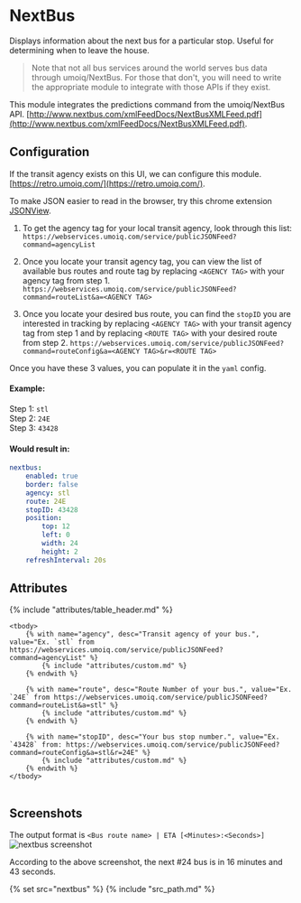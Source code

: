 # NextBus

Displays information about the next bus for a particular stop. Useful for determining when to leave the house.

> Note that not all bus services around the world serves bus data through umoiq/NextBus. For those that don't, you will need to write the appropriate module to integrate with those APIs if they exist.

This module integrates the predictions command from the umoiq/NextBus API. [http://www.nextbus.com/xmlFeedDocs/NextBusXMLFeed.pdf](http://www.nextbus.com/xmlFeedDocs/NextBusXMLFeed.pdf).  

## Configuration

If the transit agency exists on this UI, we can configure this module. [https://retro.umoiq.com/](https://retro.umoiq.com/).  

To make JSON easier to read in the browser, try this chrome extension [JSONView](https://chrome.google.com/webstore/detail/jsonview/gmegofmjomhknnokphhckolhcffdaihd?hl=en).

1. To get the agency tag for your local transit agency, look through this list:  
`https://webservices.umoiq.com/service/publicJSONFeed?command=agencyList`

2. Once you locate your transit agency tag, you can view the list of available bus routes and route tag by replacing `<AGENCY TAG>` with your agency tag from step 1.  
`https://webservices.umoiq.com/service/publicJSONFeed?command=routeList&a=<AGENCY TAG>`

3. Once you locate your desired bus route, you can find the `stopID` you are interested in tracking by replacing `<AGENCY TAG>` with your transit agency tag from step 1 and by replacing `<ROUTE TAG>` with your desired route from step 2.
`https://webservices.umoiq.com/service/publicJSONFeed?command=routeConfig&a=<AGENCY TAG>&r=<ROUTE TAG>`

Once you have these 3 values, you can populate it in the `yaml` config.

#### Example:  
Step 1: `stl`  
Step 2: `24E`  
Step 3: `43428`  

#### Would result in: 
```yaml
nextbus:
    enabled: true
    border: false
    agency: stl
    route: 24E
    stopID: 43428
    position:
        top: 12
        left: 0
        width: 24 
        height: 2
    refreshInterval: 20s
```

## Attributes

<table>
    {% include "attributes/table_header.md" %}

    <tbody>
        {% with name="agency", desc="Transit agency of your bus.", value="Ex. `stl` from https://webservices.umoiq.com/service/publicJSONFeed?command=agencyList" %}
            {% include "attributes/custom.md" %}
        {% endwith %}

        {% with name="route", desc="Route Number of your bus.", value="Ex. `24E` from https://webservices.umoiq.com/service/publicJSONFeed?command=routeList&a=stl" %}
            {% include "attributes/custom.md" %}
        {% endwith %}

        {% with name="stopID", desc="Your bus stop number.", value="Ex. `43428` from: https://webservices.umoiq.com/service/publicJSONFeed?command=routeConfig&a=stl&r=24E" %}
            {% include "attributes/custom.md" %}
        {% endwith %}
    </tbody>
</table>

## Screenshots 

The output format is `<Bus route name> | ETA [<Minutes>:<Seconds>]`
<img class="screenshot" src="/assets/modules/nextbus.png" alt="nextbus screenshot" />

According to the above screenshot, the next #24 bus is in 16 minutes and 43 seconds.

{% set src="nextbus" %}
{% include "src_path.md" %}